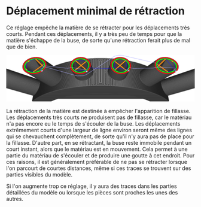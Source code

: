 Déplacement minimal de rétraction
====
Ce réglage empêche la matière de se rétracter pour les déplacements très courts. Pendant ces déplacements, il y a très peu de temps pour que la matière s'échappe de la buse, de sorte qu'une rétraction ferait plus de mal que de bien.

![Le mouvement de déplacement le plus court au milieu n'est pas rétracté](../../../articles/images/retraction_min_travel.png)

La rétraction de la matière est destinée à empêcher l'apparition de fillasse. Les déplacements très courts ne produisent pas de fillasse, car le matériau n'a pas encore eu le temps de s'écouler de la buse. Les déplacements extrêmement courts d'une largeur de ligne environ seront même des lignes qui se chevauchent complètement, de sorte qu'il n'y aura pas de place pour la fillasse. D'autre part, en se rétractant, la buse reste immobile pendant un court instant, alors que le matériau est en mouvement. Cela permet à une partie du matériau de s'écouler et de produire une goutte à cet endroit. Pour ces raisons, il est généralement préférable de ne pas se rétracter lorsque l'on parcourt de courtes distances, même si ces traces se trouvent sur des parties visibles du modèle.

Si l'on augmente trop ce réglage, il y aura des traces dans les parties détaillées du modèle ou lorsque les pièces sont proches les unes des autres.
